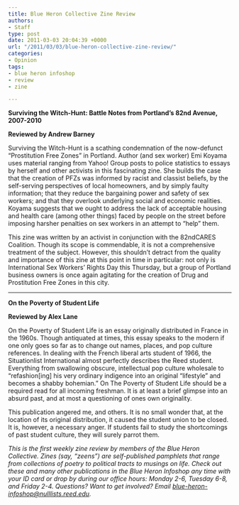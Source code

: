 ```yaml
---
title: Blue Heron Collective Zine Review
authors:
- Staff
type: post
date: 2011-03-03 20:04:39 +0000
url: "/2011/03/03/blue-heron-collective-zine-review/"
categories:
- Opinion
tags:
- blue heron infoshop
- review
- zine

---
```

**Surviving the Witch-Hunt: Battle Notes from Portland’s 82nd Avenue, 2007-2010**
  
**Reviewed by Andrew Barney** 

Surviving the Witch-Hunt is a scathing condemnation of the now-defunct “Prostitution Free Zones” in Portland. Author (and sex worker) Emi Koyama uses material ranging from Yahoo! Group posts to police statistics to essays by herself and other activists in this fascinating zine. She builds the case that the creation of PFZs was informed by racist and classist beliefs, by the self-serving perspectives of local homeowners, and by simply faulty information; that they reduce the bargaining power and safety of sex workers; and that they overlook underlying social and economic realities. Koyama suggests that we ought to address the lack of acceptable housing and health care (among other things) faced by people on the street before imposing harsher penalties on sex workers in an attempt to “help” them.

This zine was written by an activist in conjunction with the 82ndCARES Coalition. Though its scope is commendable, it is not a comprehensive treatment of the subject. However, this shouldn’t detract from the quality and importance of this zine at this point in time in particular: not only is International Sex Workers’ Rights Day this Thursday, but a group of Portland business owners is once again agitating for the creation of Drug and Prostitution Free Zones in this city.

 ****

**On the Poverty of Student Life**
  
**Reviewed by Alex Lane**

On the Poverty of Student Life is an essay originally distributed in France in the 1960s. Though antiquated at times, this essay speaks to the modern if one only goes so far as to change out names, places, and pop culture references. In dealing with the French liberal arts student of 1966, the Situationlist International almost perfectly describes the Reed student. Everything from swallowing obscure, intellectual pop culture wholesale to “refashion[ing] his very ordinary indigence into an original “lifestyle” and becomes a shabby bohemian.” On The Poverty of Student Life should be a required read for all incoming freshman. It is at least a brief glimpse into an absurd past, and at most a questioning of ones own originality.

This publication angered me, and others. It is no small wonder that, at the location of its original distribution, it caused the student union to be closed. It is, however, a necessary anger. If students fail to study the shortcomings of past student culture, they will surely parrot them.

_This is the first weekly zine review by members of the Blue Heron Collective. Zines (say, “zeens”) are self-published pamphlets that range from collections of poetry to political tracts to musings on life. Check out these and many other publications in the Blue Heron Infoshop any time with your ID card or drop by during our office hours: Monday 2-6, Tuesday 6-8, and Friday 2-4. Questions? Want to get involved? Email [&#x62;&#x6c;&#x75;&#x65;&#x2d;&#x68;&#x65;&#x72;&#x6f;&#x6e;&#x2d;&#x69;&#x6e;&#x66;&#x6f;&#x73;&#x68;&#x6f;&#x70;&#x40;<span class="oe_displaynone">null</span>&#x6c;&#x69;&#x73;&#x74;&#x73;&#x2e;&#x72;&#x65;&#x65;&#x64;&#x2e;&#x65;&#x64;&#x75;][1]._

 [1]: mailto:&#x62;&#x6c;&#x75;&#x65;&#x2d;&#x68;&#x65;&#x72;&#x6f;&#x6e;&#x2d;&#x69;&#x6e;&#x66;&#x6f;&#x73;&#x68;&#x6f;&#x70;&#x40;&#x6c;&#x69;&#x73;&#x74;&#x73;&#x2e;&#x72;&#x65;&#x65;&#x64;&#x2e;&#x65;&#x64;&#x75;
